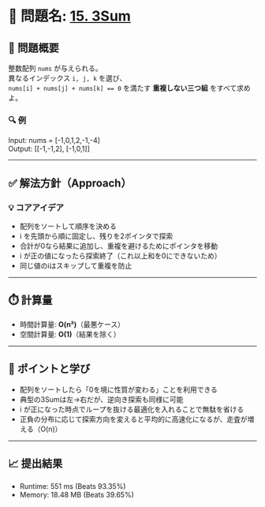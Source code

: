 # 🧩 問題名: [15. 3Sum](https://leetcode.com/problems/3sum/)

## 📝 問題概要

整数配列 `nums` が与えられる。  
異なるインデックス `i, j, k` を選び、  
`nums[i] + nums[j] + nums[k] == 0` を満たす **重複しない三つ組** をすべて求めよ。

### 🔍 例
Input: nums = [-1,0,1,2,-1,-4]  
Output: [[-1,-1,2], [-1,0,1]]  

---

## ✅ 解法方針（Approach）
### 💡 コアアイデア
- 配列をソートして順序を決める
- i を先頭から順に固定し、残りを2ポインタで探索
- 合計が0なら結果に追加し、重複を避けるためにポインタを移動
- i が正の値になったら探索終了（これ以上和を0にできないため）
- 同じ値のiはスキップして重複を防止

---

## ⏱️ 計算量
- 時間計算量: **O(n²)**（最悪ケース）
- 空間計算量: **O(1)**（結果を除く）

---

## 🧠 ポイントと学び
- 配列をソートしたら「0を境に性質が変わる」ことを利用できる
- 典型の3Sumは左→右だが、逆向き探索も同様に可能
- i が正になった時点でループを抜ける最適化を入れることで無駄を省ける
- 正負の分布に応じて探索方向を変えると平均的に高速化になるが、走査が増える（O(n)）

---

## 📈 提出結果

- Runtime: 551 ms (Beats 93.35%)
- Memory: 18.48 MB (Beats 39.65%)


